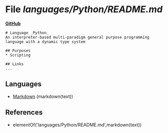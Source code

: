 # File _languages/Python/README.md_
**[GitHub](https://github.com/softlang/yas/blob/master/languages/Python/README.md)**
```
# Language _Python_
An interpreter-based multi-paradigm general purpose programming language with a dynamic type system

## Purposes
* Scripting

## Links
...
```

## Languages
* [Markdown](../languages/Markdown.md) (markdown(text))

## References
* elementOf('languages/Python/README.md',markdown(text))
